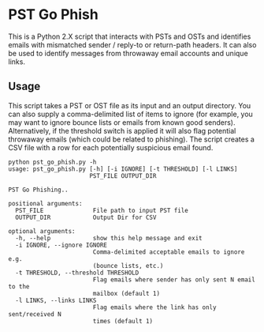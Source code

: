 # PST Go Phish
This is a Python 2.X script that interacts with PSTs and OSTs and identifies emails with mismatched sender / reply-to or return-path headers. It can also be used to identify messages from throwaway email accounts and unique links.
## Usage
This script takes a PST or OST file as its input and an output directory. You can also supply a comma-delimited list of items to ignore (for example, you may want to ignore bounce lists or emails from known good senders). Alternatively, if the threshold switch is applied it will also flag potential throwaway emails (which could be related to phishing). The script creates a CSV file with a row for each potentially suspicious email found.
~~~
python pst_go_phish.py -h
usage: pst_go_phish.py [-h] [-i IGNORE] [-t THRESHOLD] [-l LINKS]
                       PST_FILE OUTPUT_DIR

PST Go Phishing..

positional arguments:
  PST_FILE              File path to input PST file
  OUTPUT_DIR            Output Dir for CSV

optional arguments:
  -h, --help            show this help message and exit
  -i IGNORE, --ignore IGNORE
                        Comma-delimited acceptable emails to ignore e.g.
                        (bounce lists, etc.)
  -t THRESHOLD, --threshold THRESHOLD
                        Flag emails where sender has only sent N email to the
                        mailbox (default 1)
  -l LINKS, --links LINKS
                        Flag emails where the link has only sent/received N
                        times (default 1)

~~~
